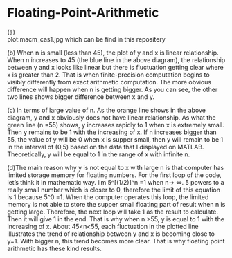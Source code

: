 # Floating-Point-Arithmetic


(a)   
 plot:macm_cas1.jpg which can be find in this repositery 

(b) When n is small (less than 45), the plot of y and x is linear relationship. When n increases to 45 (the blue line in the above diagram), the relationship between y and x looks like linear but there is fluctuation getting clear where x is greater than 2. That is when finite-precision computation begins to visibly differently from exact arithmetic computation. The more obvious difference will happen when n is getting bigger. As you can see, the other two lines shows bigger difference between x and y.

(c) In terms of large value of n. As the orange line shows in the above diagram, y and x obviously does not have linear relationship. As what the green line (n =55) shows, y increases rapidly to 1 when x is extremely small. Then y remains to be 1 with the increasing of x. If n increases bigger than 55, the value of y will be 0 when x is supper small, then y will remain to be 1 in the interval of (0,5) based on the data that I displayed on MATLAB. Theoretically, y will be equal to 1 in the range of x with infinite n.

(d)The main reason why y is not equal to x with large n is that computer has limited storage memory for floating numbers. For the first loop of the code, let’s think it in mathematic way. lim 5^[(1/2)]^n =1 when n-> ∞. 5 powers to a really small number which is closer to 0, therefore the limit of this equation is 1 because 5^0 =1. When the computer operates this loop, the limited memory is not able to store the supper small floating part of result when n is getting large. Therefore, the next loop will take 1 as the result to calculate. Then it will give 1 in the end. That is why when n >55, y is equal to 1 with the increasing of x. About 45<n<55, each fluctuation in the plotted line illustrates the trend of relationship between y and x is becoming close to y=1. With bigger n, this trend becomes more clear. That is why floating point arithmetic has these kind results.
